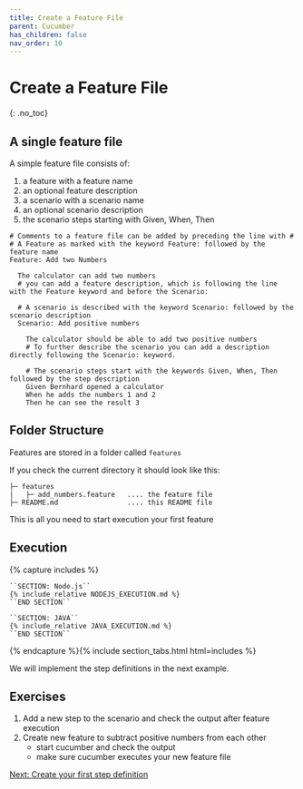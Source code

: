 ```yaml
---
title: Create a Feature File
parent: Cucumber
has_children: false
nav_order: 10
---
```


# Create a Feature File
{: .no_toc}

## A single feature file

A simple feature file consists of:

1. a feature with a feature name
1. an optional feature description
1. a scenario with a scenario name
1. an optional scenario description
1. the scenario steps starting with Given, When, Then

````gherkin
# Comments to a feature file can be added by preceding the line with #
# A Feature as marked with the keyword Feature: followed by the feature name
Feature: Add two Numbers

  The calculator can add two numbers
  # you can add a feature description, which is following the line with the Feature keyword and before the Scenario:

  # A scenario is described with the keyword Scenario: followed by the scenario description
  Scenario: Add positive numbers

    The calculator should be able to add two positive numbers
    # To further describe the scenario you can add a description directly following the Scenario: keyword.

    # The scenario steps start with the keywords Given, When, Then followed by the step description
    Given Bernhard opened a calculator
    When he adds the numbers 1 and 2
    Then he can see the result 3
````

## Folder Structure

Features are stored in a folder called ``features``

If you check the current directory it should look like this:

````text
├─ features
|   ├─ add_numbers.feature   .... the feature file
├─ README.md                 .... this README file
````

This is all you need to start execution your first feature

## Execution

{% capture includes %}

    ``SECTION: Node.js``
    {% include_relative NODEJS_EXECUTION.md %}
    ``END SECTION``
    
    ``SECTION: JAVA``
    {% include_relative JAVA_EXECUTION.md %}
    ``END SECTION``

{% endcapture %}{% include section_tabs.html html=includes %}

We will implement the step definitions in the next example.

## Exercises

1. Add a new step to the scenario and check the output after feature execution
1. Create new feature to subtract positive numbers from each other
    * start cucumber and check the output
    * make sure cucumber executes your new feature file

[Next: Create your first step definition](cucumber/020_Create_The_Step_Definition/README.md)
